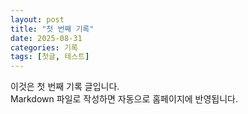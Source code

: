 ```yaml
---
layout: post
title: "첫 번째 기록"
date: 2025-08-31
categories: 기록
tags: [첫글, 테스트]
---
```


이것은 첫 번째 기록 글입니다.  
Markdown 파일로 작성하면 자동으로 홈페이지에 반영됩니다.

